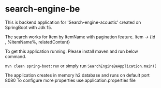 # search-engine-be

This is backend application for 'Search-engine-acoustic' created on SpringBoot with Jdk 15.

The search works for Item by ItemName with pagination feature.
Item -> {id , %itemName%, relatedContent}

To get this application running. Please install maven and run below command.

`mvn clean spring-boot:run`
or simply run 
`SearchEngineBeApplication.main()`

The application creates in memory h2 database and runs on default port 8080
To configure more properties use application.properties file